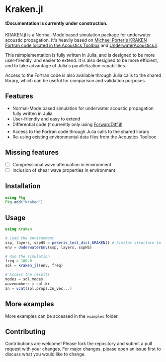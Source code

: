 # Kraken.jl

**❗Documentation is currently under construction.**

KRAKEN.jl is a Normal-Mode based simulation package for underwater acoustic propagation. It's heavily based on [Michael Porter's KRAKEN Fortran code located in the Acoustics Toolbox](https://oalib-acoustics.org/models-and-software/normal-modes/) and [UnderwaterAcoustics.jl](https://github.com/org-arl/UnderwaterAcoustics.jl).

This reimplementation is fully written in Julia, and is designed to be more user-friendly, and easier to extend. It is also designed to be more efficient, and to take advantage of Julia's parallelization capabilities.

Access to the Fortran code is also available through Julia calls to the shared library, which can be useful for comparison and validation purposes.


## Features

- Normal-Mode based simulation for underwater acoustic propagation fully written in Julia
- User-friendly and easy to extend
- Differential code (❗ currently only using [ForwardDiff.jl](https://github.com/JuliaDiff/ForwardDiff.jl))
- Access to the Fortran code through Julia calls to the shared library
- Re-using existing environmental data files from the Acoustics Toolbox

## Missing features
- [ ] Compressional wave attenuation in environment
- [ ] Inclusion of shear wave properties in environment

## Installation

```julia
using Pkg
Pkg.add("Kraken")
```

## Usage

```julia
using Kraken

# Load the environment
ssp, layers, sspHS = pekeris_test_dict_KRAKEN() # Similar structure to environment files from the Acoustics Toolbox
env = UnderwaterEnv(ssp, layers, sspHS)

# Run the simulation
freq = 100.0
sol = kraken_jl(env, freq)

# Access the results
modes = sol.modes
wavenumbers = sol.kr
zn = vcat(sol.props.zn_vec...)
```

## More examples
More examples can be accessed in the `examples` folder.

## Contributing

Contributions are welcome! Please fork the repository and submit a pull request with your changes. For major changes, please open an issue first to discuss what you would like to change.

